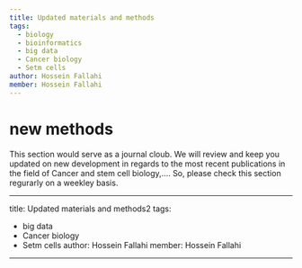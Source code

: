 ```yaml
---
title: Updated materials and methods
tags:
  - biology
  - bioinformatics
  - big data
  - Cancer biology
  - Setm cells
author: Hossein Fallahi
member: Hossein Fallahi
---
```


# new methods

This section would serve as a journal cloub. We will review and keep you updated on new development in regards to the most recent publications in the field of Cancer and stem cell biology,....
So, please check this section regurarly on a weekley basis. 


---
title: Updated materials and methods2
tags:
  - big data
  - Cancer biology
  - Setm cells
author: Hossein Fallahi
member: Hossein Fallahi
---
